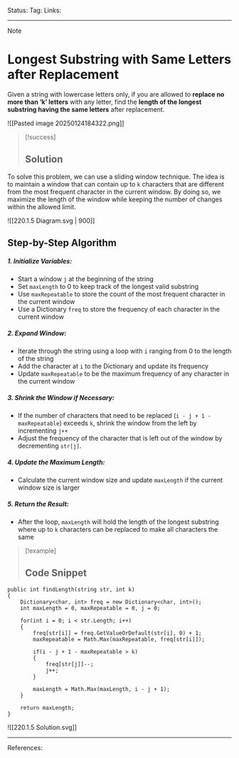 Status: 
Tag:
Links:

---
> [!note] 
>  # Longest Substring with Same Letters after Replacement

Given a string with lowercase letters only, if you are allowed to **replace no more than ‘k’ letters** with any letter, find the **length of the longest substring having the same letters** after replacement.

![[Pasted image 20250124184322.png]]


> [!success] 
> ## Solution 

To solve this problem, we can use a sliding window technique. The idea is to maintain a window that can contain up to `k` characters that are different from the most frequent character in the current window. By doing so, we maximize the length of the window while keeping the number of changes within the allowed limit.


![[220.1.5 Diagram.svg | 900]]



## Step-by-Step Algorithm

##### 1. Initialize Variables:

   - Start a window `j` at the beginning of the string
   - Set `maxLength` to 0 to keep track of the longest valid substring
   - Use `maxRepeatable` to store the count of the most frequent character in the current window
   - Use a Dictionary `freq` to store the frequency of each character in the current window

##### 2. Expand Window:

   - Iterate through the string using a loop with `i` ranging from 0 to the length of the string
   - Add the character at `i` to the Dictionary and update its frequency
   - Update `maxRepeatable` to be the maximum frequency of any character in the current window

##### 3. Shrink the Window if Necessary:

   - If the number of characters that need to be replaced (`i - j + 1 - maxRepeatable`) exceeds `k`, shrink the window from the left by incrementing `j++`
   - Adjust the frequency of the character that is left out of the window by decrementing `str[j]`.

##### 4. Update the Maximum Length:

   - Calculate the current window size and update `maxLength` if the current window size is larger

##### 5. Return the Result:

   - After the loop, `maxLength` will hold the length of the longest substring where up to `k` characters can be replaced to make all characters the same



> [!example] 
>  ## Code Snippet


``` run-csharp
public int findLength(string str, int k)
{
	Dictionary<char, int> freq = new Dictionary<char, int>();
	int maxLength = 0, maxRepeatable = 0, j = 0;
	
	for(int i = 0; i < str.Length; i++)
	{
		freq[str[i]] = freq.GetValueOrDefault(str[i], 0) + 1;
		maxRepeatable = Math.Max(maxRepeatable, freq[str[i]]);
		
		if(i - j + 1 - maxRepeatable > k)
		{
			freq[str[j]]--;
			j++;
		}
		
		maxLength = Math.Max(maxLength, i - j + 1);
	}
	
	return maxLength;
}
```



![[220.1.5 Solution.svg]]

---
References: